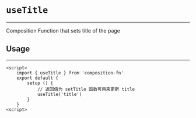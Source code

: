 # ``useTitle``
---

Composition Function that sets title of the page

## Usage
---

```vue
<script>
    import { useTitle } from 'composition-fn'
    export default {
        setup () {
            // 返回值为 setTitle 函数可用来更新 title
            useTitle('title')
        }
    }
<script>
```


